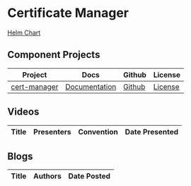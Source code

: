 # Certificate Manager

[Helm Chart](https://artifacthub.io/packages/helm/jetstack/cert-manager)

## Component Projects

| Project | Docs | Github | License |
| --- | --- | --- | --- |
| [cert-manager](https://cert-manager.io) | [Documentation](https://cert-manager.io/docs/) | [Github](https://github.com/jetstack/cert-manager) | [License](https://github.com/jetstack/cert-manager/blob/master/LICENSE) |

## Videos

| Title | Presenters | Convention | Date Presented |
| --- | --- | --- | --- |

## Blogs

| Title | Authors | Date Posted |
| --- | --- | --- |
